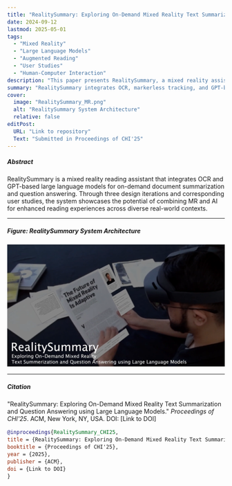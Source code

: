 ```yaml
---
title: "RealitySummary: Exploring On-Demand Mixed Reality Text Summarization and Question Answering using Large Language Models"
date: 2024-09-12
lastmod: 2025-05-01
tags: 
  - "Mixed Reality"
  - "Large Language Models"
  - "Augmented Reading"
  - "User Studies"
  - "Human-Computer Interaction"
description: "This paper presents RealitySummary, a mixed reality assistant that uses OCR and large language models for on-demand text summarization and question-answering across physical and digital documents."
summary: "RealitySummary integrates OCR, markerless tracking, and GPT-based models to provide on-demand document augmentation. Iteratively developed over three studies—usability, in-the-wild, and diary—it demonstrates significant potential for real-world reading enhancement through MR-AI integration."
cover:
  image: "RealitySummary_MR.png"
  alt: "RealitySummary System Architecture"
  relative: false
editPost:
  URL: "Link to repository"
  Text: "Submitted in Proceedings of CHI'25"
---
```


##### Abstract

RealitySummary is a mixed reality reading assistant that integrates OCR and GPT-based large language models for on-demand document summarization and question answering. Through three design iterations and corresponding user studies, the system showcases the potential of combining MR and AI for enhanced reading experiences across diverse real-world contexts.

---

##### Figure: RealitySummary System Architecture

![](RealitySummary_MR.png)

---

##### Citation

"RealitySummary: Exploring On-Demand Mixed Reality Text Summarization and Question Answering using Large Language Models." *Proceedings of CHI'25*. ACM, New York, NY, USA. DOI: [Link to DOI]

```BibTeX
@inproceedings{RealitySummary_CHI25,
title = {RealitySummary: Exploring On-Demand Mixed Reality Text Summarization and Question Answering using Large Language Models},
booktitle = {Proceedings of CHI'25},
year = {2025},
publisher = {ACM},
doi = {Link to DOI}
}
